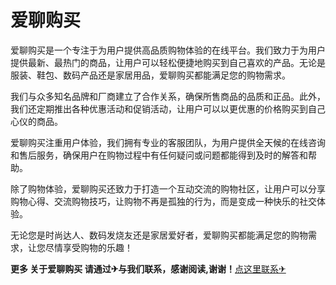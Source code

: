# 爱聊购买

爱聊购买是一个专注于为用户提供高品质购物体验的在线平台。我们致力于为用户提供最新、最热门的商品，让用户可以轻松便捷地购买到自己喜欢的产品。无论是服装、鞋包、数码产品还是家居用品，爱聊购买都能满足您的购物需求。

我们与众多知名品牌和厂商建立了合作关系，确保所售商品的品质和正品。此外，我们还定期推出各种优惠活动和促销活动，让用户可以以更优惠的价格购买到自己心仪的商品。

爱聊购买注重用户体验，我们拥有专业的客服团队，为用户提供全天候的在线咨询和售后服务，确保用户在购物过程中有任何疑问或问题都能得到及时的解答和帮助。

除了购物体验，爱聊购买还致力于打造一个互动交流的购物社区，让用户可以分享购物心得、交流购物技巧，让购物不再是孤独的行为，而是变成一种快乐的社交体验。

无论您是时尚达人、数码发烧友还是家居爱好者，爱聊购买都能满足您的购物需求，让您尽情享受购物的乐趣！

**更多 关于爱聊购买 请通过✈与我们联系，感谢阅读,谢谢！**[点这里联系✈](https://lm.k02.cc)